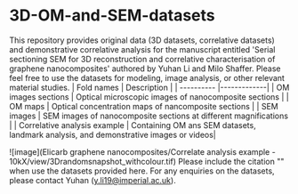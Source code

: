 # 3D-OM-and-SEM-datasets
This repository provides original data (3D datasets, correlative datasets) and demonstrative correlative analysis for the manuscript entitled 'Serial sectioning SEM for 3D reconstruction and correlative characterisation of graphene nanocomposites' authored by Yuhan Li and Milo Shaffer. Please feel free to use the datasets for modeling, image analysis, or other relevant material studies. 
| Fold names | Description |
| ---------- |-------------|
| OM images sections            | Optical microscopic images of nanocomposite sections                                    |
| OM maps                       | Optical concentration maps of nancomposite sections                                  |
| SEM images                    | SEM images of nanocomposite sections at different magnifications                     |
| Correlative analysis example  | Containing OM ans SEM datasets, landmark analysis, and demonstrative images or videos|

![image](Elicarb graphene nanocomposites/Correlate analysis example - 10kX/view/3Drandomsnapshot_withcolour.tif)
Please include the citation "" when use the datasets provided here. For any enquiries on the datasets, please contact Yuhan (y.li19@imperial.ac.uk).
